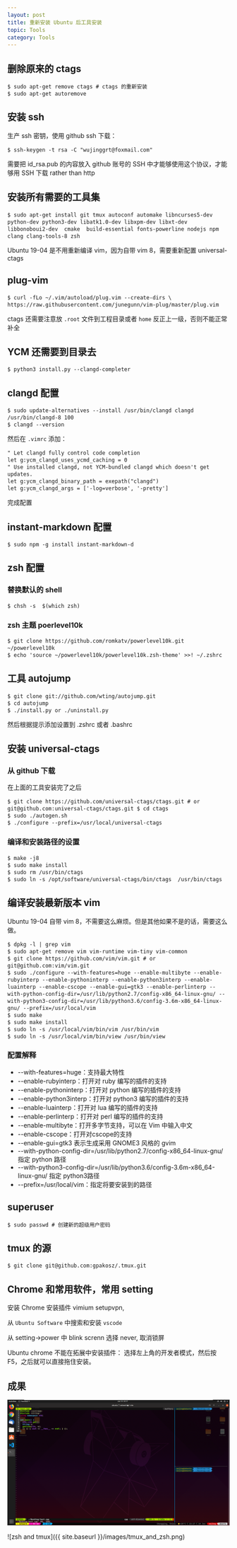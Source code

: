 ```yaml
---
layout: post
title: 重新安装 Ubuntu 后工具安装
topic: Tools
category: Tools
---
```


## 删除原来的 ctags

    $ sudo apt-get remove ctags # ctags 的重新安装
    $ sudo apt-get autoremove

## 安装 ssh

生产 ssh 密钥，使用 github ssh 下载：

    $ ssh-keygen -t rsa -C "wujinggrt@foxmail.com"

需要把 id_rsa.pub 的内容放入 github 账号的 SSH 中才能够使用这个协议，才能够用 SSH 下载 rather than http

## 安装所有需要的工具集

    $ sudo apt-get install git tmux autoconf automake libncurses5-dev python-dev python3-dev libatk1.0-dev libxpm-dev libxt-dev libbonoboui2-dev  cmake  build-essential fonts-powerline nodejs npm clang clang-tools-8 zsh


Ubuntu 19-04 是不用重新编译 vim，因为自带 vim 8，需要重新配置 universal-ctags

## plug-vim

    $ curl -fLo ~/.vim/autoload/plug.vim --create-dirs \
    https://raw.githubusercontent.com/junegunn/vim-plug/master/plug.vim

ctags 还需要注意放 `.root` 文件到工程目录或者 `home` 反正上一级，否则不能正常补全

## YCM 还需要到目录去

    $ python3 install.py --clangd-completer

## clangd 配置

    $ sudo update-alternatives --install /usr/bin/clangd clangd /usr/bin/clangd-8 100
    $ clangd --version

然后在 `.vimrc` 添加：

    " Let clangd fully control code completion
    let g:ycm_clangd_uses_ycmd_caching = 0
    " Use installed clangd, not YCM-bundled clangd which doesn't get updates.
    let g:ycm_clangd_binary_path = exepath("clangd")
    let g:ycm_clangd_args = ['-log=verbose', '-pretty']

完成配置

## instant-markdown 配置

    $ sudo npm -g install instant-markdown-d

## zsh 配置

### 替换默认的 shell

    $ chsh -s  $(which zsh)

### zsh 主题 poerlevel10k

    $ git clone https://github.com/romkatv/powerlevel10k.git ~/powerlevel10k
    $ echo 'source ~/powerlevel10k/powerlevel10k.zsh-theme' >>! ~/.zshrc

## 工具 autojump

    $ git clone git://github.com/wting/autojump.git
    $ cd autojump
    $ ./install.py or ./uninstall.py

然后根据提示添加设置到 .zshrc 或者 .bashrc

## 安装 universal-ctags

### 从 github 下载

在上面的工具安装完了之后

    $ git clone https://github.com/universal-ctags/ctags.git # or git@github.com:universal-ctags/ctags.git $ cd ctags
    $ sudo ./autogen.sh
    $ ./configure --prefix=/usr/local/universal-ctags

### 编译和安装路径的设置

    $ make -j8
    $ sudo make install
    $ sudo rm /usr/bin/ctags
    $ sudo ln -s /opt/software/universal-ctags/bin/ctags  /usr/bin/ctags

## 编译安装最新版本 vim

Ubuntu 19-04 自带 vim 8，不需要这么麻烦。但是其他如果不是的话，需要这么做。

    $ dpkg -l | grep vim
    $ sudo apt-get remove vim vim-runtime vim-tiny vim-common 
    $ git clone https://github.com/vim/vim.git # or git@github.com:vim/vim.git
    $ sudo ./configure --with-features=huge --enable-multibyte --enable-rubyinterp --enable-pythoninterp --enable-python3interp --enable-luainterp --enable-cscope --enable-gui=gtk3 --enable-perlinterp --with-python-config-dir=/usr/lib/python2.7/config-x86_64-linux-gnu/ --with-python3-config-dir=/usr/lib/python3.6/config-3.6m-x86_64-linux-gnu/ --prefix=/usr/local/vim
    $ sudo make
    $ sudo make install
    $ sudo ln -s /usr/local/vim/bin/vim /usr/bin/vim
    $ sudo ln -s /usr/local/vim/bin/view /usr/bin/view

### 配置解释

* --with-features=huge：支持最大特性
* --enable-rubyinterp：打开对 ruby 编写的插件的支持
* --enable-pythoninterp：打开对 python 编写的插件的支持
* --enable-python3interp：打开对 python3 编写的插件的支持
* --enable-luainterp：打开对 lua 编写的插件的支持
* --enable-perlinterp：打开对 perl 编写的插件的支持
* --enable-multibyte：打开多字节支持，可以在 Vim 中输入中文
* --enable-cscope：打开对cscope的支持
* --enable-gui=gtk3 表示生成采用 GNOME3 风格的 gvim
* --with-python-config-dir=/usr/lib/python2.7/config-x86_64-linux-gnu/ 指定 python 路径
* --with-python3-config-dir=/usr/lib/python3.6/config-3.6m-x86_64-linux-gnu/ 指定 python3路径
* --prefix=/usr/local/vim：指定将要安装到的路径

## superuser

    $ sudo passwd # 创建新的超级用户密码

## tmux 的源

    $ git clone git@github.com:gpakosz/.tmux.git

## Chrome 和常用软件，常用 setting

安装 Chrome 安装插件 vimium setupvpn,

从 `Ubuntu Software` 中搜索和安装 `vscode`

从 setting->power 中 blink screnn 选择 never, 取消锁屏

Ubuntu chrome 不能在拓展中安装插件：
选择左上角的开发者模式，然后按 F5，之后就可以直接拖住安装。

## 成果

![vim](../..//images/vim_airline_theme.png)

![zsh and tmux]({{ site.baseurl }}/images/tmux_and_zsh.png)